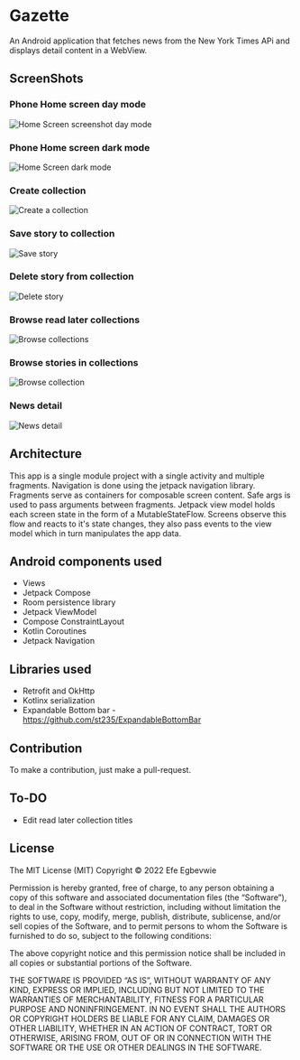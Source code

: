 # Gazette

An Android application that fetches news from the New York Times APi and displays detail content in
a WebView.

## ScreenShots

### Phone Home screen day mode
![Home Screen screenshot day mode](screenshots/day/home_screen_day.png "Home screen day mode")

### Phone Home screen dark mode
![Home Screen dark mode](screenshots/night/home_screen_night.png "Home screen dark mode") 

### Create collection
![Create a collection](screenshots/day/create_collection_day.png "create collection")

### Save story to collection
![Save story](screenshots/day/save_story_day.png "save story to collection")

### Delete story from  collection
![Delete story](screenshots/day/delete_from_collection.png "delete from collection")

### Browse read later collections
![Browse collections](screenshots/day/read_later_day.png "browse read later collections")


### Browse stories in  collections
![Browse collection](screenshots/day/browse_collection_day.png "browse read later collection")


### News detail
![News detail](screenshots/day/news_detail_day.png "news detail")




## Architecture

This app is a single module project with a single activity and multiple fragments.
Navigation is done using the jetpack navigation library.
Fragments serve as containers for composable screen content.
Safe args is used to pass arguments between fragments.
Jetpack view model holds each screen state in the form of a MutableStateFlow. Screens observe this flow
and reacts to it's state changes, they also pass events to the view model which in turn manipulates the
app data.


## Android components used

* Views
* Jetpack Compose
* Room persistence library
* Jetpack ViewModel
* Compose ConstraintLayout
* Kotlin Coroutines
* Jetpack Navigation

## Libraries used

* Retrofit and OkHttp
* Kotlinx serialization
* Expandable Bottom bar -  https://github.com/st235/ExpandableBottomBar

## Contribution

To make a contribution, just make a pull-request.

## To-DO
* Edit read later collection titles


## License

The MIT License (MIT) Copyright © 2022 Efe Egbevwie

Permission is hereby granted, free of charge, to any person obtaining a copy of this software and
associated documentation files (the “Software”), to deal in the Software without restriction,
including without limitation the rights to use, copy, modify, merge, publish, distribute,
sublicense, and/or sell copies of the Software, and to permit persons to whom the Software is
furnished to do so, subject to the following conditions:

The above copyright notice and this permission notice shall be included in all copies or substantial
portions of the Software.

THE SOFTWARE IS PROVIDED “AS IS”, WITHOUT WARRANTY OF ANY KIND, EXPRESS OR IMPLIED, INCLUDING BUT
NOT LIMITED TO THE WARRANTIES OF MERCHANTABILITY, FITNESS FOR A PARTICULAR PURPOSE AND
NONINFRINGEMENT. IN NO EVENT SHALL THE AUTHORS OR COPYRIGHT HOLDERS BE LIABLE FOR ANY CLAIM, DAMAGES
OR OTHER LIABILITY, WHETHER IN AN ACTION OF CONTRACT, TORT OR OTHERWISE, ARISING FROM, OUT OF OR IN
CONNECTION WITH THE SOFTWARE OR THE USE OR OTHER DEALINGS IN THE SOFTWARE.


 
